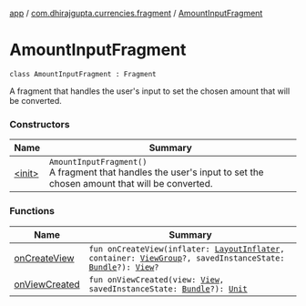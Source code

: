 [app](../../index.md) / [com.dhirajgupta.currencies.fragment](../index.md) / [AmountInputFragment](./index.md)

# AmountInputFragment

`class AmountInputFragment : Fragment`

A fragment that handles the user's input to set the chosen amount that will be converted.

### Constructors

| Name | Summary |
|---|---|
| [&lt;init&gt;](-init-.md) | `AmountInputFragment()`<br>A fragment that handles the user's input to set the chosen amount that will be converted. |

### Functions

| Name | Summary |
|---|---|
| [onCreateView](on-create-view.md) | `fun onCreateView(inflater: `[`LayoutInflater`](https://developer.android.com/reference/android/view/LayoutInflater.html)`, container: `[`ViewGroup`](https://developer.android.com/reference/android/view/ViewGroup.html)`?, savedInstanceState: `[`Bundle`](https://developer.android.com/reference/android/os/Bundle.html)`?): `[`View`](https://developer.android.com/reference/android/view/View.html)`?` |
| [onViewCreated](on-view-created.md) | `fun onViewCreated(view: `[`View`](https://developer.android.com/reference/android/view/View.html)`, savedInstanceState: `[`Bundle`](https://developer.android.com/reference/android/os/Bundle.html)`?): `[`Unit`](https://kotlinlang.org/api/latest/jvm/stdlib/kotlin/-unit/index.html) |
